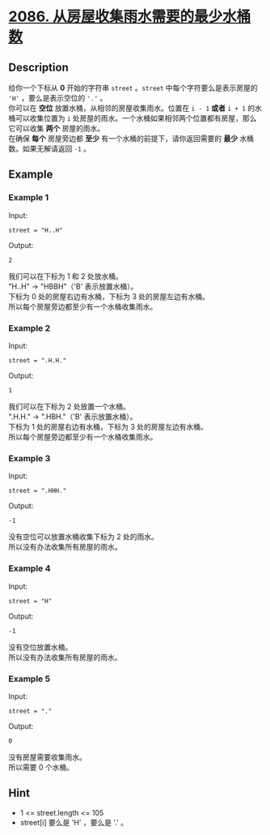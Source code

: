 # [2086. 从房屋收集雨水需要的最少水桶数](https://leetcode.cn/problems/minimum-number-of-food-buckets-to-feed-the-hamsters/)
## Description
给你一个下标从 **0** 开始的字符串 `street` 。`street` 中每个字符要么是表示房屋的 `'H'` ，要么是表示空位的 `'.'` 。  
你可以在 **空位** 放置水桶，从相邻的房屋收集雨水。位置在 `i - 1` **或者** `i + 1` 的水桶可以收集位置为 `i` 处房屋的雨水。一个水桶如果相邻两个位置都有房屋，那么它可以收集 **两个** 房屋的雨水。  
在确保 **每个** 房屋旁边都 **至少** 有一个水桶的前提下，请你返回需要的 **最少** 水桶数。如果无解请返回 `-1` 。
## Example
### Example 1
Input:  
```
street = "H..H"
```
Output:
```
2
```
我们可以在下标为 1 和 2 处放水桶。  
"H..H" -> "HBBH"（'B' 表示放置水桶）。  
下标为 0 处的房屋右边有水桶，下标为 3 处的房屋左边有水桶。  
所以每个房屋旁边都至少有一个水桶收集雨水。  
### Example 2
Input:  
```
street = ".H.H."
```
Output:
```
1
```
我们可以在下标为 2 处放置一个水桶。  
".H.H." -> ".HBH."（'B' 表示放置水桶）。  
下标为 1 处的房屋右边有水桶，下标为 3 处的房屋左边有水桶。  
所以每个房屋旁边都至少有一个水桶收集雨水。  
### Example 3
Input:  
```
street = ".HHH."
```
Output:
```
-1
```
没有空位可以放置水桶收集下标为 2 处的雨水。  
所以没有办法收集所有房屋的雨水。  
### Example 4
Input:  
```
street = "H"
```
Output:
```
-1
```
没有空位放置水桶。  
所以没有办法收集所有房屋的雨水。  
### Example 5
Input:  
```
street = "."
```
Output:
```
0
```
没有房屋需要收集雨水。  
所以需要 0 个水桶。
## Hint
- 1 <= street.length <= 105
- street[i] 要么是 'H' ，要么是 '.' 。


